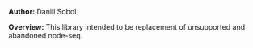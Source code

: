 **Author:** Daniil Sobol

**Overview:** This library intended to be replacement of unsupported and abandoned node-seq.

